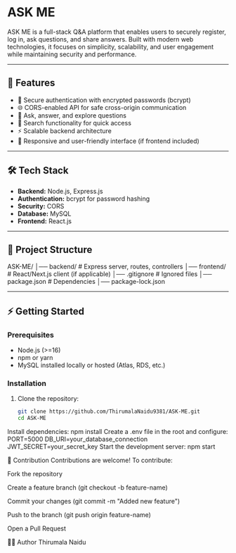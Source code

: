 # ASK ME

ASK ME is a full-stack Q&A platform that enables users to securely register, log in, ask questions, and share answers. Built with modern web technologies, it focuses on simplicity, scalability, and user engagement while maintaining security and performance.

---

## 🚀 Features
- 🔐 Secure authentication with encrypted passwords (bcrypt)
- 🌐 CORS-enabled API for safe cross-origin communication
- 💬 Ask, answer, and explore questions
- 🔎 Search functionality for quick access
- ⚡ Scalable backend architecture
- 📱 Responsive and user-friendly interface (if frontend included)

---

## 🛠️ Tech Stack
- **Backend:** Node.js, Express.js
- **Authentication:** bcrypt for password hashing  
- **Security:** CORS
- **Database:** MySQL 
- **Frontend:** React.js
---

## 📂 Project Structure
ASK-ME/
│── backend/ # Express server, routes, controllers
│── frontend/ # React/Next.js client (if applicable)
│── .gitignore # Ignored files
│── package.json # Dependencies
│── package-lock.json


---

## ⚡ Getting Started

### Prerequisites
- Node.js (>=16)
- npm or yarn
- MySQL installed locally or hosted (Atlas, RDS, etc.)

### Installation
1. Clone the repository:
   ```bash
   git clone https://github.com/ThirumalaNaidu9381/ASK-ME.git
   cd ASK-ME
   
Install dependencies:
npm install
Create a .env file in the root and configure:
PORT=5000
DB_URI=your_database_connection
JWT_SECRET=your_secret_key
Start the development server:
npm start

🤝 Contribution
Contributions are welcome! To contribute:

Fork the repository

Create a feature branch (git checkout -b feature-name)

Commit your changes (git commit -m "Added new feature")

Push to the branch (git push origin feature-name)

Open a Pull Request

👨‍💻 Author
Thirumala Naidu
